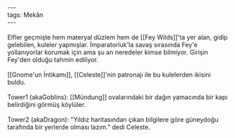 ---<br>tags: Mekân<br>---<br><br>Elfler geçmişte hem materyal düzlem hem de [[Fey Wilds]]'ta yer alan, gidip gelebilen, kuleler yapmışlar. İmparatorluk'la savaş sırasında Fey'e yollanıyorlar korumak için ama şu an neredeler kimse bilmiyor. Girişin Fey'den olduğu tahmin ediliyor.<br><br>[[Gnome'un İntikamı]], [[Celeste]]'nin patronajı ile bu kulelerden ikisini buldu.<br><br>Tower1 (akaGoblins): [[Mündung]] ovalarındaki bir dağın yamacında bir kapı belirdiğini görmüş köylüler.<br><br>Tower2 (akaDragon): "Yıldız haritasından çıkan bilgilere göre güneydoğu tarafında bir yerlerde olması lazım." dedi Celeste.